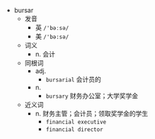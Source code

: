 - bursar
  - 发音
    - 英 `/'bəːsə/`
    - 美 `/'bə:sə/`
  - 词义
    - n. 会计
  - 同根词
    - adj.
      - `bursarial` 会计员的
    - n.
      - `bursary` 财务办公室；大学奖学金
  - 近义词
    - n. 财务主管；会计员；领取奖学金的学生
      - `financial executive`
      - `financial director`
